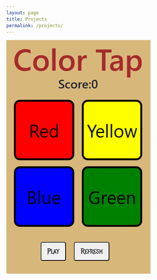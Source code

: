 ```yaml
---
layout: page
title: Projects
permalink: /projects/
---
```


<a href="/projects/colortap/index.html">
    <img 
        src="/colortap.png" 
        alt="Color Tap"
    >
</a>
